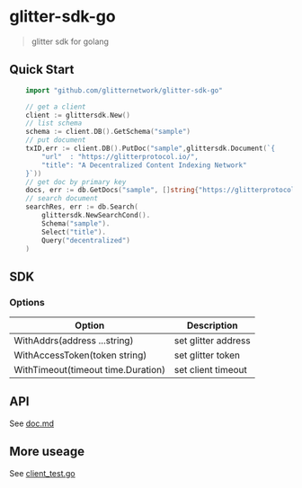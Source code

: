 # glitter-sdk-go

> glitter sdk for golang

## Quick Start

```go
	import "github.com/glitternetwork/glitter-sdk-go"
```

```go
	// get a client
	client := glittersdk.New()
	// list schema
	schema := client.DB().GetSchema("sample")
	// put document
	txID,err := client.DB().PutDoc("sample",glittersdk.Document(`{
		"url"  : "https://glitterprotocol.io/",
		"title": "A Decentralized Content Indexing Network"
	}`))
	// get doc by primary key
	docs, err := db.GetDocs("sample", []string{"https://glitterprotocol.io/"})
	// search document
	searchRes, err := db.Search(
		glittersdk.NewSearchCond().
		Schema("sample").
		Select("title").
		Query("decentralized")
	)
```

## SDK
### Options

|Option|Description|
|----|----|
|WithAddrs(address ...string)|set glitter address|
|WithAccessToken(token string)|set glitter token|
|WithTimeout(timeout time.Duration)|set client timeout|

## API

See [doc.md](doc.md)

## More useage

See [client_test.go](client_test.go)

